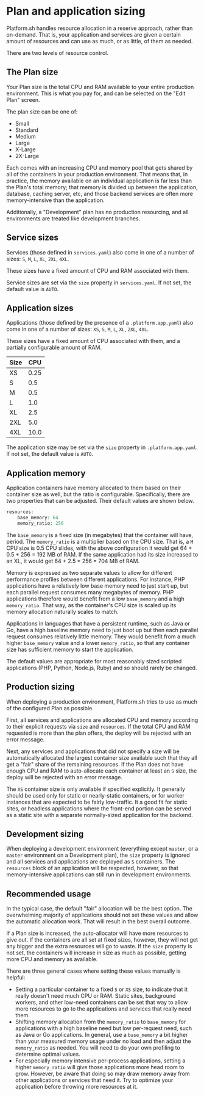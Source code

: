 # Plan and application sizing

Platform.sh handles resource allocation in a reserve approach, rather than on-demand.  That is, your application and services are given a certain amount of resources and can use as much, or as little, of them as needed.

There are two levels of resource control.

## The Plan size

Your Plan size is the total CPU and RAM available to your entire production environment.  This is what you pay for, and can be selected on the "Edit Plan" screen.

The plan size can be one of:

* Small
* Standard
* Medium
* Large
* X-Large
* 2X-Large

Each comes with an increasing CPU and memory pool that gets shared by all of the containers in your production environment.  That means that, in practice, the memory available on an individual application is far less than the Plan's total memory; that memory is divided up between the application, database, caching server, etc, and those backend services are often more memory-intensive than the application.

Additionally, a "Development" plan has no production resourcing, and all environments are treated like development branches.

## Service sizes

Services (those defined in `services.yaml`) also come in one of a number of sizes: `S`, `M`, `L`, `XL`, `2XL`, `4XL`.

These sizes have a fixed amount of CPU and RAM associated with them.

Service sizes are set via the `size` property in `services.yaml`.  If not set, the default value is `AUTO`.

## Application sizes

Applications (those defined by the presence of a `.platform.app.yaml`) also come in one of a number of sizes: `XS`, `S`, `M`, `L`, `XL`, `2XL`, `4XL`.

These sizes have a fixed amount of CPU associated with them, and a partially configurable amount of RAM.

| Size | CPU  |
|------|------|
|  XS  | 0.25 |
|  S   | 0.5  |
|  M   | 0.5  |
|  L   | 1.0  |
|  XL  | 2.5  |
|  2XL | 5.0  |
|  4XL | 10.0 |

The application size may be set via the `size` property in `.platform.app.yaml`.  If not set, the default value is `AUTO`.

## Application memory

Application containers have memory allocated to them based on their container size as well, but the ratio is configurable.  Specifically, there are two properties that can be adjusted.  Their default values are shown below.

```php
resources:
    base_memory: 64
    memory_ratio: 256
```

The `base_memory` is a fixed size (in megabytes) that the container will have, period.  The `memory_ratio` is a multiplier based on the CPU size.  That is, a `M` CPU size is 0.5 CPU slides, with the above configuration it would get 64 + 0.5 * 256 = 192 MB of RAM.  If the same application had its size increased to an XL, it would get 64 + 2.5 * 256 = 704 MB of RAM.

Memory is expressed as two separate values to allow for different performance profiles between different applications.  For instance, PHP applications have a relatively low base memory need to just start up, but each parallel request consumes many megabytes of memory.  PHP applications therefore would benefit from a low `base_memory` and a high `memory_ratio`.  That way, as the container's CPU size is scaled up its memory allocation naturally scales to match.

Applications in languages that have a persistent runtime, such as Java or Go, have a high baseline memory need to just boot up but then each parallel request consumes relatively little memory.  They would benefit from a much higher `base_memory` value and a lower `memory_ratio`, so that any container size has sufficient memory to start the application.

The default values are appropriate for most reasonably sized scripted applications (PHP, Python, Node.js, Ruby) and so should rarely be changed.

## Production sizing

When deploying a production environment, Platform.sh tries to use as much of the configured Plan as possible.

First, all services and applications are allocated CPU and memory according to their explicit requests via `size` and `resources`.  If the total CPU and RAM requested is more than the plan offers, the deploy will be rejected with an error message.

Next, any services and applications that did not specify a size will be automatically allocated the largest container size available such that they all get a "fair" share of the remaining resources.  If the Plan does not have enough CPU and RAM to auto-allocate each container at least an `S` size, the deploy will be rejected with an error message.

The `XS` container size is only available if specified explicitly.  It generally should be used only for static or nearly-static containers, or for worker instances that are expected to be fairly low-traffic.  It a good fit for static sites, or headless applications where the front-end portion can be served as a static site with a separate normally-sized application for the backend.

## Development sizing

When deploying a development environment (everything except `master`, or a `master` environment on a Development plan), the `size` property is ignored and all services and applications are deployed as `S` containers.  The `resources` block of an application will be respected, however, so that memory-intensive applications can still run in development environments.

## Recommended usage

In the typical case, the default "fair" allocation will be the best option.  The overwhelming majority of applications should not set these values and allow the automatic allocation work.  That will result in the best overall outcome.

If a Plan size is increased, the auto-allocator will have more resources to give out.  If the containers are all set at fixed sizes, however, they will not get any bigger and the extra resources will go to waste.  If the `size` property is not set, the containers will increase in size as much as possible, getting more CPU and memory as available.

There are three general cases where setting these values manually is helpful:

* Setting a particular container to a fixed `S` or `XS` size, to indicate that it really doesn't need much CPU or RAM.  Static sites, background workers, and other low-need containers can be set that way to allow more resources to go to the applications and services that really need them.
* Shifting memory allocation from the `memory_ratio` to `base_memory` for applications with a high baseline need but low per-request need, such as Java or Go applications.  In general, use a `base_memory` a bit higher than your measured memory usage under no load and then adjust the `memory_ratio` as needed.  You will need to do your own profiling to determine optimal values.
* For especially memory intensive per-process applications, setting a higher `memory_ratio` will give those applications more head room to grow.  However, be aware that doing so may draw memory away from other applications or services that need it.  Try to optimize your application before throwing more resources at it.
